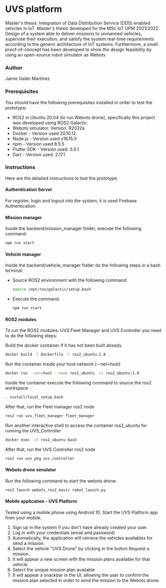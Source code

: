 # UVS platform
Master's thesis: Integration of Data Distribution Service (DDS) enabled vehicles in IoT. Master's thesis developed for the MSc IoT UPM 2021/2022. Design of a system able to deliver
missions to unmanned vehicles, supervise their execution, and satisfy the system real-time 
requirements according to the generic architecture of IoT systems.
Furthermore, a small proof-of-concept has been developed to show the design feasibility by
using an open-source robot simulator as Webots

### Author
Jaime Galán Martínez

### Prerequisites
You should have the following prerequisites installed in order to test the prototype:
- ROS2 in Ubuntu 20.04 (to run Webots drone), specifically this project was developed using ROS2 Galactic.
- Webots simulator. Version: R2022a
- Docker - Version used 20.10.12
- Node.js - Version used v16.15.0
- npm - Version used 8.5.5
- Flutter SDK - Version used: 3.0.1
- Dart - Version used: 2.17.1
### Instructions
Here are the detailed instructions to test the prototype:

#### Authentication Server
For register, login and logout into the system, it is used Firebase Authentication.

#### Mission manager
Inside the backend/mission_manager folder, execute the following command:
```bash 
npm run start
```
#### Vehicle manager
Inside the backend/vehicle_manager folder do the following steps in a bash terminal:
 - Source ROS2 environment with the following command:
    ```bash 
    source /opt/ros/galactic/setup.bash
    ``` 
 - Execute the command:
    ```bash 
    npm run start
     ``` 
#### ROS2 modules
To run the ROS2 modules: UVS Fleet Manager and UVS Controller you need to do the following steps:

Build the docker container if it has not been built already
```bash
docker build -f Dockerfile -t ros2_ubuntu:1.0 .
```
Run the container inside your host network (--net=host)
```bash
docker run --net=host --name ros2_ubuntu -it ros2_ubuntu:1.0
```

Inside the container execute the following command to source the ros2 workspace
```bash
. install/local_setup.bash
```
After that, run the Fleet manager ros2 node
```bash
ros2 run uvs_fleet_manager fleet_manager
```
Run another interactive shell to access the container ros2_ubuntu for running the UVS_Controller
```bash
docker exec -it ros2_ubuntu bash
```
After that, run the UVS Controller ros2 node
```bash
ros2 run uvs_pkg uvs_controller
```
#### Webots drone simulator
Run the following command to start the webots drone:
```bash
ros2 launch webots_ros2_mavic robot_launch.py
```
#### Mobile application - UVS Platform
Tested using a mobile phone using Android 10. Start the UVS Platform app from your mobile.
1. Sign up in the system if you don't have already created your user.
2. Log in with your credentials (email and password)
3. Automatically, the application will retrieve the vehicles availables for send a mission.
4. Select the vehicle "UVS Drone" by clicking in the button Request a mission.
5. It will appear a new screen with the mission plans available for that vehicle.
6. Select the unique mission plan available
7. It will appear a snackbar in the UI, allowing the user to confirm the mission plan selected in order to send the mission to the Webots drone.